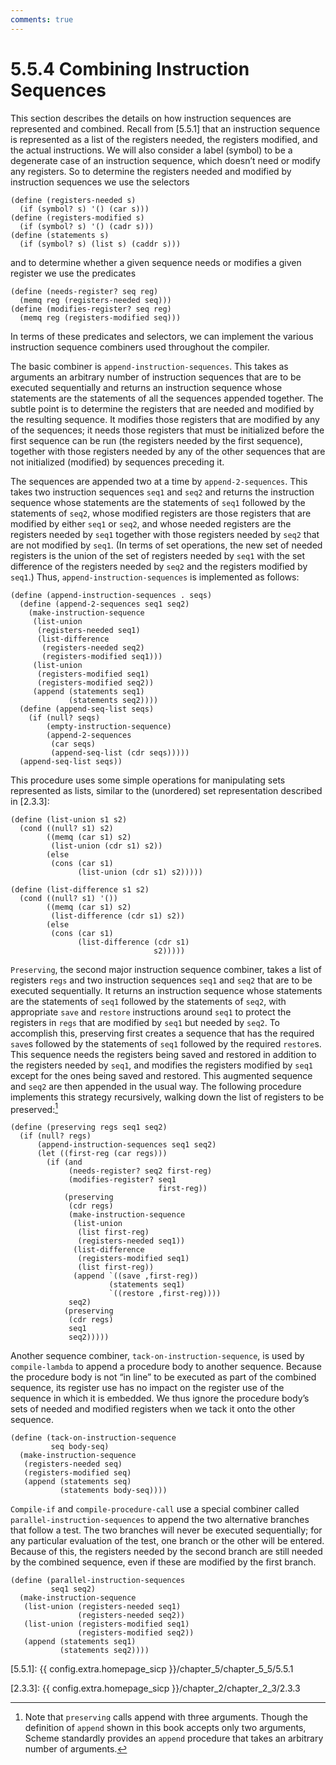 ```yaml
---
comments: true
---
```


# 5.5.4 Combining Instruction Sequences
This section describes the details on how instruction sequences are represented and combined. Recall from [5.5.1] that an instruction sequence is represented as a list of the registers needed, the registers modified, and the actual instructions. We will also consider a label (symbol) to be a degenerate case of an instruction sequence, which doesn’t need or modify any registers. So to determine the registers needed and modified by instruction sequences we use the selectors

```
(define (registers-needed s)
  (if (symbol? s) '() (car s)))
(define (registers-modified s)
  (if (symbol? s) '() (cadr s)))
(define (statements s)
  (if (symbol? s) (list s) (caddr s)))
```

and to determine whether a given sequence needs or modifies a given register we use the predicates

```
(define (needs-register? seq reg)
  (memq reg (registers-needed seq)))
(define (modifies-register? seq reg)
  (memq reg (registers-modified seq)))
```

In terms of these predicates and selectors, we can implement the various instruction sequence combiners used throughout the compiler.

The basic combiner is `append-instruction-sequences`. This takes as arguments an arbitrary number of instruction sequences that are to be executed sequentially and returns an instruction sequence whose statements are the statements of all the sequences appended together. The subtle point is to determine the registers that are needed and modified by the resulting sequence. It modifies those registers that are modified by any of the sequences; it needs those registers that must be initialized before the first sequence can be run (the registers needed by the first sequence), together with those registers needed by any of the other sequences that are not initialized (modified) by sequences preceding it.

The sequences are appended two at a time by `append-2-sequences`. This takes two instruction sequences `seq1` and `seq2` and returns the instruction sequence whose statements are the statements of `seq1` followed by the statements of `seq2`, whose modified registers are those registers that are modified by either `seq1` or `seq2`, and whose needed registers are the registers needed by `seq1` together with those registers needed by `seq2` that are not modified by `seq1`. (In terms of set operations, the new set of needed registers is the union of the set of registers needed by `seq1` with the set difference of the registers needed by `seq2` and the registers modified by `seq1`.) Thus, `append-instruction-sequences` is implemented as follows:

```
(define (append-instruction-sequences . seqs)
  (define (append-2-sequences seq1 seq2)
    (make-instruction-sequence
     (list-union 
      (registers-needed seq1)
      (list-difference 
       (registers-needed seq2)
       (registers-modified seq1)))
     (list-union
      (registers-modified seq1)
      (registers-modified seq2))
     (append (statements seq1)
             (statements seq2))))
  (define (append-seq-list seqs)
    (if (null? seqs)
        (empty-instruction-sequence)
        (append-2-sequences 
         (car seqs)
         (append-seq-list (cdr seqs)))))
  (append-seq-list seqs))
```

This procedure uses some simple operations for manipulating sets represented as lists, similar to the (unordered) set representation described in [2.3.3]:

```
(define (list-union s1 s2)
  (cond ((null? s1) s2)
        ((memq (car s1) s2)
         (list-union (cdr s1) s2))
        (else
         (cons (car s1)
               (list-union (cdr s1) s2)))))

(define (list-difference s1 s2)
  (cond ((null? s1) '())
        ((memq (car s1) s2)
         (list-difference (cdr s1) s2))
        (else 
         (cons (car s1)
               (list-difference (cdr s1)
                                s2)))))
```

`Preserving`, the second major instruction sequence combiner, takes a list of registers `regs` and two instruction sequences `seq1` and `seq2` that are to be executed sequentially. It returns an instruction sequence whose statements are the statements of `seq1` followed by the statements of `seq2`, with appropriate `save` and `restore` instructions around `seq1` to protect the registers in `regs` that are modified by `seq1` but needed by `seq2`. To accomplish this, preserving first creates a sequence that has the required `save`s followed by the statements of `seq1` followed by the required `restore`s. This sequence needs the registers being saved and restored in addition to the registers needed by `seq1`, and modifies the registers modified by `seq1` except for the ones being saved and restored. This augmented sequence and `seq2` are then appended in the usual way. The following procedure implements this strategy recursively, walking down the list of registers to be preserved:[^1]

```
(define (preserving regs seq1 seq2)
  (if (null? regs)
      (append-instruction-sequences seq1 seq2)
      (let ((first-reg (car regs)))
        (if (and 
             (needs-register? seq2 first-reg)
             (modifies-register? seq1 
                                 first-reg))
            (preserving 
             (cdr regs)
             (make-instruction-sequence
              (list-union 
               (list first-reg)
               (registers-needed seq1))
              (list-difference
               (registers-modified seq1)
               (list first-reg))
              (append `((save ,first-reg))
                      (statements seq1)
                      `((restore ,first-reg))))
             seq2)
            (preserving 
             (cdr regs)
             seq1
             seq2)))))
```

Another sequence combiner, `tack-on-instruction-sequence`, is used by `compile-lambda` to append a procedure body to another sequence. Because the procedure body is not “in line” to be executed as part of the combined sequence, its register use has no impact on the register use of the sequence in which it is embedded. We thus ignore the procedure body’s sets of needed and modified registers when we tack it onto the other sequence.

```
(define (tack-on-instruction-sequence 
         seq body-seq)
  (make-instruction-sequence
   (registers-needed seq)
   (registers-modified seq)
   (append (statements seq)
           (statements body-seq))))
```

`Compile-if` and `compile-procedure-call` use a special combiner called `parallel-instruction-sequences` to append the two alternative branches that follow a test. The two branches will never be executed sequentially; for any particular evaluation of the test, one branch or the other will be entered. Because of this, the registers needed by the second branch are still needed by the combined sequence, even if these are modified by the first branch.

```
(define (parallel-instruction-sequences 
         seq1 seq2)
  (make-instruction-sequence
   (list-union (registers-needed seq1)
               (registers-needed seq2))
   (list-union (registers-modified seq1)
               (registers-modified seq2))
   (append (statements seq1)
           (statements seq2))))
```           

[^1]:
    Note that `preserving` calls append with three arguments. Though the definition of `append` shown in this book accepts only two arguments, Scheme standardly provides an `append` procedure that takes an arbitrary number of arguments.

[5.5.1]: {{ config.extra.homepage_sicp }}/chapter_5/chapter_5_5/5.5.1  

[2.3.3]: {{ config.extra.homepage_sicp }}/chapter_2/chapter_2_3/2.3.3